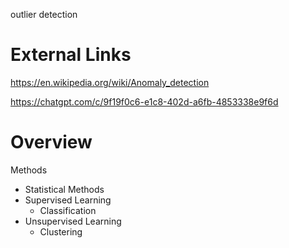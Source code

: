 
outlier detection

# External Links

https://en.wikipedia.org/wiki/Anomaly_detection

https://chatgpt.com/c/9f19f0c6-e1c8-402d-a6fb-4853338e9f6d

# Overview

Methods
- Statistical Methods
- Supervised Learning
	- Classification
- Unsupervised Learning
	- Clustering
